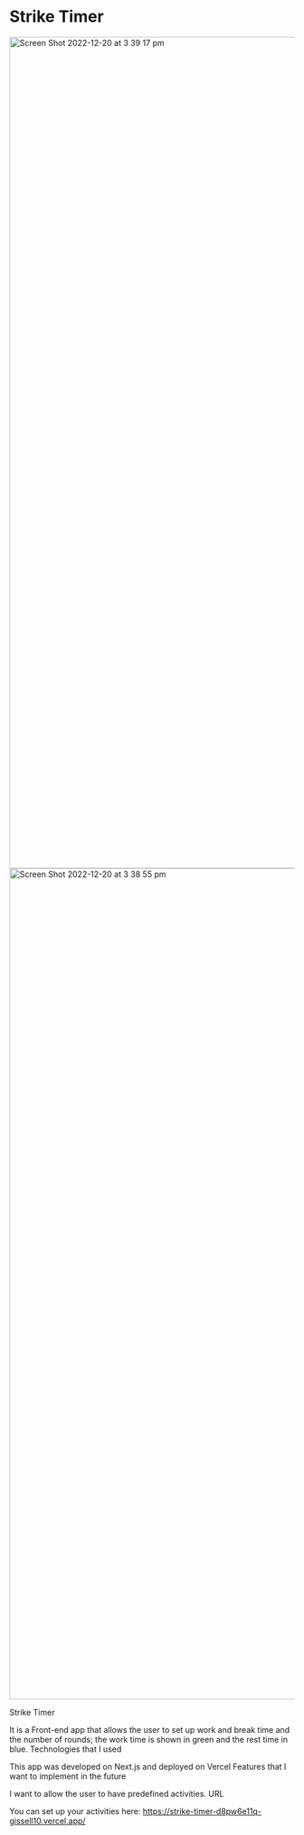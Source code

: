 # Strike Timer

<img width="1470" alt="Screen Shot 2022-12-20 at 3 39 17 pm" src="https://user-images.githubusercontent.com/63778718/208585173-5596c4c6-513e-476f-ba64-10e638835a06.png">

<img width="1470" alt="Screen Shot 2022-12-20 at 3 38 55 pm" src="https://user-images.githubusercontent.com/63778718/208585121-916ae5c0-3a32-4b2b-9fad-691edc2a81ab.png">

Strike Timer

It is a Front-end app that allows the user to set up work and break time and the number of rounds; the work time is shown in green and the rest time in blue.
Technologies that I used

This app was developed on Next.js and deployed on Vercel
Features that I want to implement in the future

I want to allow the user to have predefined activities.
URL

You can set up your  activities here: https://strike-timer-d8pw6e11q-gissell10.vercel.app/
